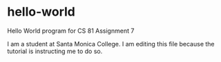 # hello-world
Hello World program for CS 81 Assignment 7

I am a student at Santa Monica College. I am editing this file because the tutorial is instructing me to do so.
